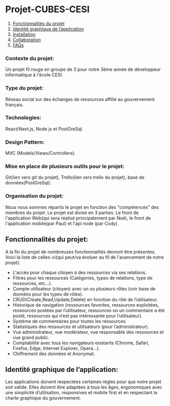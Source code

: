 # Projet-CUBES-CESI
1. [Fonctionnalités du projet](#fonctionnalités-du-projet)
2. [Identité graphique de l’application](#identité-graphique-de-l-application)
3. [Installation](#installation)
4. [Collaboration](#collaboration)
5. [FAQs](#faqs)
### Contexte du projet: 
Un projet fil rouge en groupe de 3 pour notre 3ème année de développeur informatique à l'école CESI.

### Type du projet:
Réseau social sur des échanges de ressources affilié au gouvernement français.

### Technologies:
React/Next.js, Node js et PostGreSql.

### Design Pattern:
MVC (Models/Views/Controllers).

### Mise en place de plusieurs outils pour le projet:
Git(lien vers git du projet), Trello(lien vers trello du projet), base de données(PostGreSql).

### Organisation du projet:
Nous nous sommes répartis le projet en fonction des "compétences" des membres du projet. Le projet est divisé en 3 parties. Le front de l'application Web(qui sera réalisé principalement par Noé), le front de l'application mobile(par Paul) et l'api node (par Cody). 

## Fonctionnalités du projet:
A la fin du projet de nombreuses fonctionnalités devront être présentes. Voici la liste de celles-ci(qui peut/va évoluer au fil de l'avancement de notre projet).

- L'accès pour chaque citoyen à des ressources via ses relations.
- Filtres pour les ressources (Catégories, types de relations, type de ressources, etc…).
- Compte utilisateur (citoyen) avec un ou plusieurs rôles (voir base de données pour les types de rôles).
- CRUD(Create,Read,Update,Delete) en fonction du rôle de l’utilisateur.
- Historique de navigation (ressources favorites, ressources exploitées, ressources postées par l’utilisateur, ressources où un commentaire a été posté, ressources qui n’est pas intéressante pour l’utilisateur).
- Système de commentaires pour toutes les ressources
- Statistiques des ressources et utilisateurs (pour l’administrateur).
- Vue administrateur, vue modérateur, vue responsable des ressources et vue grand public.
- Comptabilité avec tous les navigateurs existants (Chrome, Safari, Firefox, Edge, Internet Explorer, Opera…).
- Chiffrement des données et Anonymat.

## Identité graphique de l’application:

Les applications doivent respectées certaines règles pour que notre projet soit valide. Elles doivent être adaptées à tous les âges, ergonomiques avec une simplicité d’utilisation, responsives et mobile first et en respectant la charte graphique du gouvernement.

